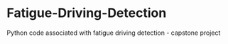 # Fatigue-Driving-Detection
Python code associated with fatigue driving detection - capstone project 
